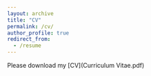 ```yaml
---
layout: archive
title: "CV"
permalink: /cv/
author_profile: true
redirect_from:
  - /resume
---
```

Please download my [CV](Curriculum Vitae.pdf)

